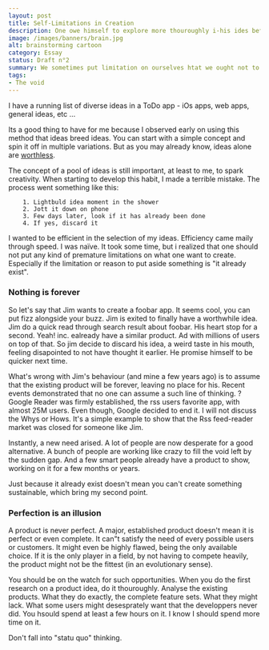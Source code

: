 ```yaml
---
layout: post
title: Self-Limitations in Creation
description: One owe himself to explore more thouroughly i-his ides before discarding them.
image: /images/banners/brain.jpg
alt: brainstorming cartoon
category: Essay
status: Draft n°2
summary: We sometimes put limitation on ourselves htat we ought not to.
tags:
- The void
---
```


I have a running list of diverse ideas in a ToDo app - iOs apps, web apps, general ideas, etc …

Its a good thing to have for me because I observed early on using this method that ideas breed ideas. You can start with a simple concept and spin it off in multiple variations. But as you may already know, ideas alone are [worthless](http://www.paulgraham.com/ideas.html).

The concept of a pool of ideas is still important, at least to me, to spark creativity.
When starting to develop this habit, I made a terrible mistake. The process went something like this:

	    1. Lightbuld idea moment in the shower
	    2. Jott it down on phone
	    3. Few days later, look if it has already been done
	    4. If yes, discard it


I wanted to be efficient in the selection of my ideas. Efficiency came maily through speed. I was naïve.
It took some time, but i realized that one should not put any kind of premature limitations on what one want to create. Especially if the limitation or reason to put aside something is "it already exist".

### Nothing is forever

So let's say that Jim wants to create a foobar app. It seems cool, you can put fizz alongside your buzz. Jim is exited to finally have a worthwhile idea.
Jim do a quick read through search result about foobar. His heart stop for a second. Yeah! inc. ealready have a similar product. Ad with millions of users on top of that.
So jim decide to discard his idea, a weird taste in his mouth, feeling disapointed to not have thought it earlier. He promise himself to be quicker next time.

What's wrong with Jim's behaviour (and mine a few years ago) is to assume that the existing product will be forever, leaving no place for his. Recent events demonstrated that no one can assume a such line of thinking.
? Google Reader was firmly established, the rss users favorite app, with almost 25M users. Even though, Google decided to end it. I will not discuss the Whys or Hows. It's a simple example to show that the Rss feed-reader market was closed for someone like Jim.

Instantly, a new need arised. A lot of people are now desperate for a good alternative. A bunch of people are working like crazy to fill the void left by the sudden gap. And a few smart people already have a product to show, working on it for a few months or years.

Just because it already exist doesn't mean you can't create something sustainable, which bring my second point.

### Perfection is an illusion

A product is never perfect. A major, established product doesn't mean it is perfect or even complete. It can"t satisfy the need of every possible users or customers. It might even be highly flawed, being the only available choice. If it is the only player in a field, by not having to compete heavily, the product might not be the fittest (in an evolutionary sense).

You should be on the watch for such opportunities. When you do the first research on a product idea, do it thouroughly. Analyse the existing products. What they do exactly, the complete feature sets. What they might lack. What some users might desesprately want that the developpers never did. You hsould spend at least a few hours on it. I know I should spend more time on it.

Don't fall into "statu quo" thinking.

